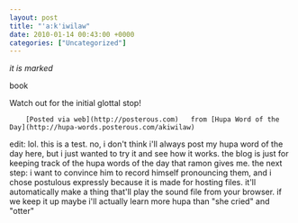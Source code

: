 ```yaml
---
layout: post
title: "'a:k'iwilaw"
date: 2010-01-14 00:43:00 +0000
categories: ["Uncategorized"]
---
```


*it is marked*

  book

  Watch out for the initial glottal stop!

        [Posted via web](http://posterous.com)   from [Hupa Word of the Day](http://hupa-words.posterous.com/akiwilaw)  

  

edit: lol. this is a test. no, i don't think i'll always post my hupa word of the day here, but i just wanted to try it and see how it works. the blog is just for keeping track of the hupa words of the day that ramon gives me. the next step: i want to convince him to record himself pronouncing them, and i chose postulous expressly because it is made for hosting files. it'll automatically make a thing that'll play the sound file from your browser. if we keep it up maybe i'll actually learn more hupa than "she cried" and "otter"
